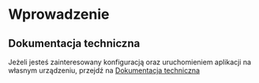 # Wprowadzenie

## Dokumentacja techniczna
Jeżeli jesteś zainteresowany konfiguracją oraz uruchomieniem aplikacji na własnym urządzeniu, przejdź na [Dokumentacja techniczna](technical)